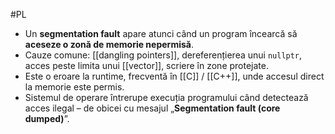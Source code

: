 #PL 

- Un **segmentation fault** apare atunci când un program încearcă să **aceseze o zonă de memorie nepermisă**.
- Cauze comune: [[dangling pointers]], dereferențierea unui `nullptr`, acces peste limita unui [[vector]], scriere în zone protejate.
- Este o eroare la runtime, frecventă în [[C]] / [[C++]], unde accesul direct la memorie este permis.
- Sistemul de operare întrerupe execuția programului când detectează acces ilegal – de obicei cu mesajul „**Segmentation fault (core dumped)**”.

